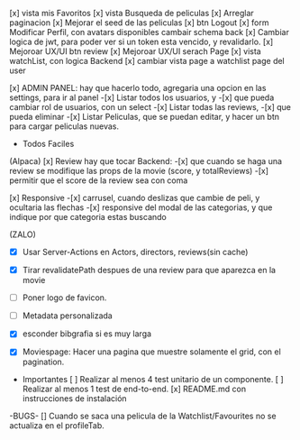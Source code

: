 [x] vista mis Favoritos
[x] vista Busqueda de peliculas
[x] Arreglar paginacion
[x] Mejorar el seed de las peliculas 
[x] btn Logout
[x] form Modificar Perfil, con avatars disponibles cambair schema back
[x] Cambiar logica de jwt, para poder ver si un token esta vencido, y revalidarlo.
[x] Mejoroar UX/UI btn review
[x] Mejoroar UX/UI serach Page
[x] vista watchList, con logica Backend
[x] cambiar vista page a watchlist page del user

[x] ADMIN PANEL: hay que hacerlo todo, agregaria una opcion en las settings, para ir al panel
    -[x] Listar todos los usuarios, y 
    -[x] que pueda cambiar rol de usuarios, con un select
    -[x] Listar todas las reviews, 
    -[x] que pueda eliminar
    -[x] Listar Peliculas, que se puedan editar, y hacer un btn para cargar peliculas nuevas.

- Todos Faciles


(Alpaca)
[x] Review hay que tocar Backend:
    -[x] que cuando se haga una review se modifique las props de la movie (score, y totalReviews)
    -[x] permitir que el score de la review sea con coma
    
[x] Responsive
    -[x]  carrusel, cuando deslizas que cambie de peli, y ocultaria las flechas
    -[x] responsive del modal de las categorias, y que indique por que categoria estas buscando

(ZALO)
-[x] Usar Server-Actions en Actors, directors, reviews(sin cache)
-[x] Tirar revalidatePath despues de una review para que aparezca en la movie
-[ ] Poner logo de favicon.
-[ ] Metadata personalizada
-[x] esconder bibgrafia si es muy larga
-[x] Moviespage: Hacer una pagina que muestre solamente el grid, con el pagination.


- Importantes
[ ] Realizar al menos 4 test unitario de un componente.
[ ] Realizar al menos 1 test de end-to-end.
[x] README.md con instrucciones de instalación


-BUGS-
[] Cuando se saca una pelicula de la Watchlist/Favourites no se actualiza en el profileTab.



<!-- [ ] Like en las reviews, hay que hacer modulo en el back, y ordenar las reviews siempre por likes -->
<!-- Mejoras que nos recomendo Alejo
[x] Baja Logica, agregar atr deleted at a todas las clases, y cambiar las querys.
[x] Normalizar la BD, que todas las entidades tengan createdAt, updatedAt
[ ] Usar transactions, en los metodos de los controller que usen mas de un DAO
[ ] Separar la logica de express, con la de negocio, agregando la capa service, habria que tocar todo el codigo, es para kilombo. -->